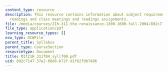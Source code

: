 ```yaml
---
content_type: resource
description: This resource contains information about subject requirements, required
  readings and class meetings and readings assignments.
file: /media/courses/21h-311-the-renaissance-1300-1600-fall-2004/892c714737e206d8b72fd1f62f9b7486_MIT21H_311f04_syllf00.pdf
file_type: application/pdf
learning_resource_types: []
ocw_type: OCWFile
parent_title: Syllabus
parent_type: CourseSection
resourcetype: Document
title: MIT21H_311f04_syllf00.pdf
uid: 892c7147-37e2-06d8-b72f-d1f62f9b7486
---
```

